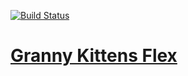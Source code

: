 [![Build Status](https://travis-ci.com/lerucom/granny-kittens.svg?branch=master)](https://travis-ci.com/lerucom/granny-kittens)
# [Granny Kittens Flex](https://lerucom.github.io/granny-kittens/)
